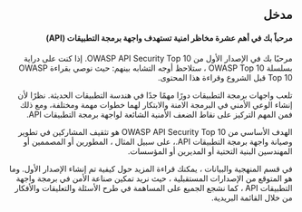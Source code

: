 <h2 dir='rtl' align='right'>مدخل  </h2>


<h4 dir='rtl' align='right'>مرحباً بك في أهم عشرة مخاظر امنية تستهدف واجهة برمجة التطبيقات (API)  </h4>

<p dir='rtl' align='right'> مرحبًا بك في الإصدار الأول من OWASP API Security Top 10. إذا كنت على دراية بسلسلة OWASP Top 10 ، ستلاحظ أوجه التشابه بينهم: حيث نوصي بقراءة OWASP Top 10  قبل الشروع وقراءة هذا المحتوى.
<p dir='rtl' align='right'> تلعب واجهات برمجة التطبيقات دورًا مهمًا جدًا في هندسة التطبيقات الحديثة. نظرًا لأن إنشاء الوعي الأمني في البرمجة الامنة والابتكار لهما خطوات مهمة ومختلفة، ومع ذلك فمن المهم التركيز على نقاط الضعف الأمنية الشائعة لواجهة برمجة التطبيقات API.
<p dir='rtl' align='right'> الهدف الأساسي من OWASP API Security Top 10 هو تثقيف المشاركين في تطوير وصيانة واجهة برمجة التطبيقات API.، على سبيل المثال ، المطورين أو المصممين أو المهندسين البنية التحتية أو المديرين أو المؤسسات.
<p dir='rtl' align='right'> في قسم المنهجية والبيانات ، يمكنك قراءة المزيد حول كيفية تم إنشاء الإصدار الأول. وما هو المتوقع  من الإصدارات المستقبلية ، حيث نريد تمكين صناعة الأمن في برمجة واجهة التطبيقات API ، كما نشجع الجميع على المساهمة في طرح الأسئلة والتعليقات والأفكار من خلال القائمة البريدية.

[1]: https://www.owasp.org/index.php/OWASP_API_Security_Project
[2]: ./0xd0-about-data.md
[3]: https://github.com/OWASP/API-Security
[4]: https://groups.google.com/a/owasp.org/forum/#!forum/api-security-project
